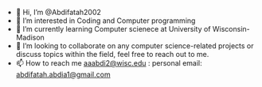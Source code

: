 - 👋 Hi, I’m @Abdifatah2002
- 👀 I’m interested in Coding and Computer programming
- 🌱 I’m currently learning Computer scienece  at University of Wisconsin-Madison
- 💞️ I’m looking to collaborate on any computer science-related projects or discuss topics within the field, feel free to reach out to me. 
- 📫 How to reach me aaabdi2@wisc.edu : personal email: abdifatah.abdia1@gmail.com

<!---
Abdifatah2002/Abdifatah2002 is a ✨ special ✨ repository because its `README.md` (this file) appears on your GitHub profile.
You can click the Preview link to take a look at your changes.
--->
